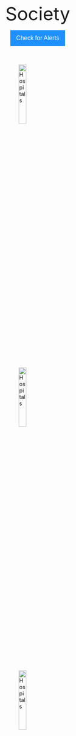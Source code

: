 <Html>   
<Head>    
<Title>   
Society App Admin Page
</Title>
</Head>
<style>
img {
  display: block;
  margin-left: auto;
  margin-right: auto;
}
.btn {
  background-color: DodgerBlue;
  border: none;
  color: white;
  padding: 12px 16px;
  font-size: 16px;
  cursor: pointer;
  
#imagesize {
  border:10px solid black;
   background:url(https://i.ibb.co/KNQdKY3/mainbg.png);
  background-repeat: no-repeat;
  background-size: 100% 100%;
}
</style>
<Body>
<div id="imagesize">
<p style="text-align:center"><font size="10"> Society </font> </p>
<p align="center">
<button class="btn" name="button" value="OK" type="button" onclick="hello()">Check for Alerts</button></p>  
<script>  
function hello(){  
alert("Alert found: Id45886");  
}  
</script>  
</form><br>
<br>
<a href="hospitaormedical.html"> <img src="https://i.ibb.co/QM6QK0Y/hospital-1.jpg" style="width:20%" alt="Hospitals" class="center"></a><br>
<a href="https://www.facebook.com/"><img src="https://i.ibb.co/QM6QK0Y/hospital-1.jpg" style="width:20%" alt="Hospitals" class="center"></a><br>
<a href="contactus.html"><img src=""><img src="https://i.ibb.co/QM6QK0Y/hospital-1.jpg" style="width:20%" alt="Hospitals" class="center"></a><br>
</div>
</Body> 
</Html>
